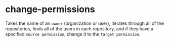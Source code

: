 # change-permissions

Takes the name of an `owner` (organization or user), iterates through all of the repositories, finds all of the users in each repository, and if they have a specified `source permission`, change it to the `target permission`.

